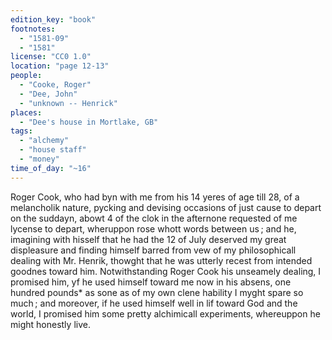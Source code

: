 ```yaml
---
edition_key: "book"
footnotes:
  - "1581-09"
  - "1581"
license: "CC0 1.0"
location: "page 12-13"
people:
  - "Cooke, Roger"
  - "Dee, John"
  - "unknown -- Henrick"
places:
  - "Dee's house in Mortlake, GB"
tags:
  - "alchemy"
  - "house staff"
  - "money"
time_of_day: "~16"
---
```

Roger Cook, who had byn with me from his 14
yeres of age till 28, of a melancholik nature, pycking and devising
occasions of just cause to depart on the suddayn, abowt 4 of the
clok in the afternone requested of me lycense to depart,
wheruppon rose whott words between us ; and he, imagining with
hisself that he had the 12 of July deserved my great displeasure and
finding himself barred from vew of my philosophicall dealing
with Mr. Henrik, thowght that he was utterly recest from intended
goodnes toward him. Notwithstanding Roger Cook his
unseamely dealing, I promised him, yf he used himself toward me
now in his absens, one hundred pounds* as sone as of my own
clene hability I myght spare so much ; and moreover, if he used
himself well in lif toward God and the world, I promised him
some pretty alchimicall experiments, whereuppon he might
honestly live.
